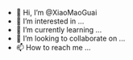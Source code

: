 - 👋 Hi, I’m @XiaoMaoGuai
- 👀 I’m interested in ...
- 🌱 I’m currently learning ...
- 💞️ I’m looking to collaborate on ...
- 📫 How to reach me ...

<!---
XiaoMaoGuai/XiaoMaoGuai is a ✨ special ✨ repository because its `README.md` (this file) appears on your GitHub profile.
You can click the Preview link to take a look at your changes.
--->
